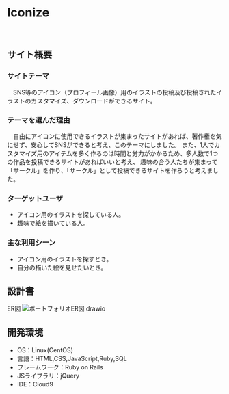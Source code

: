 # Iconize
​
## サイト概要
### サイトテーマ
<!--何を『目的』とし、どのような『分類』なのかを簡潔に書く-->
　SNS等のアイコン（プロフィール画像）用のイラストの投稿及び投稿されたイラストのカスタマイズ、ダウンロードができるサイト。
​
### テーマを選んだ理由
<!--なぜこのようなテーマにしたかを説明する-->
　自由にアイコンに使用できるイラストが集まったサイトがあれば、著作権を気にせず、安心してSNSができると考え、このテーマにしました。
また、1人でカスタマイズ用のアイテムを多く作るのは時間と労力がかかるため、多人数で1つの作品を投稿できるサイトがあればいいと考え、
趣味の合う人たちが集まって「サークル」を作り、「サークル」として投稿できるサイトを作ろうと考えました。


### ターゲットユーザ
<!--誰に使ってもらうかを具体的に記載する-->
* アイコン用のイラストを探している人。
* 趣味で絵を描いている人。
​
### 主な利用シーン
<!--どのような時に使うのかの状況を記載すること-->
* アイコン用のイラストを探すとき。
* 自分の描いた絵を見せたいとき。
​
## 設計書
ER図
![ポートフォリオER図 drawio](https://github.com/RedCatHuu/Iconize/assets/148026462/37a57d2f-32ff-4e78-9a94-a4ce2fcd8432)
​
## 開発環境
- OS：Linux(CentOS)
- 言語：HTML,CSS,JavaScript,Ruby,SQL
- フレームワーク：Ruby on Rails
- JSライブラリ：jQuery
- IDE：Cloud9
​
